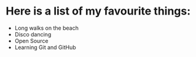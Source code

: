 # Here is a list of my favourite things:
- Long walks on the beach
- Disco dancing
- Open Source
- Learning Git and GitHub
